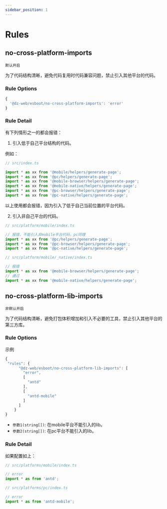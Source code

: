 ```yaml
---
sidebar_position: 1
---
```


# Rules

## no-cross-platform-imports

`默认开启`

为了代码结构清晰，避免代码复用时代码兼容问题，禁止引入其他平台的代码。

### Rule Options

```js
{
  '@dz-web/esboot/no-cross-platform-imports': 'error'
}
```

### Rule Detail

有下列情形之一的都会报错：

1. 引入低于自己平台结构的代码。

例如：

```ts
// src/index.ts

import * as xx from '@mobile/helpers/generate-page';
import * as xx from '@pc/helpers/generate-page';
import * as xx from '@mobile-browser/helpers/generate-page';
import * as xx from '@mobile-native/helpers/generate-page';
import * as xx from '@pc-browser/helpers/generate-page';
import * as xx from '@pc-native/helpers/generate-page';
```

以上使用都会报错，因为引入了低于自己当前位置的平台代码。

2. 引入非自己平台的代码。

```ts
// src/platform/mobile/index.ts

// 报错，不能引入非mobile平台代码，pc同理
import * as xx from '@pc/helpers/generate-page';
import * as xx from '@pc-browser/helpers/generate-page';
import * as xx from '@pc-native/helpers/generate-page';
```

```ts
// src/platform/mobile/_native/index.ts

// 报错
import * as xx from '@mobile-browser/helpers/generate-page';
// 通过
import * as xx from '@mobile-native/helpers/generate-page';
```

## no-cross-platform-lib-imports

`非默认开启`

为了代码结构清晰，避免打包体积增加和引入不必要的工具，禁止引入其他平台的第三方库。

### Rule Options

示例

```ts
{
 "rules": {
      "@dz-web/esboot/no-cross-platform-lib-imports": [
        "error",
        [
          "antd"
        ],
        [
          "antd-mobile"
        ]
      ]
    }
}
```

- `参数1(string[])`: 在mobile平台不能引入的lib。
- `参数2(string[])`: 在pc平台不能引入的lib。

### Rule Detail

如果配置如上：

```ts
// src/platforms/mobile/index.ts

// error
import * as from 'antd';
```

```ts
// src/platforms/pc/index.ts

// error
import * as from 'antd-mobile';
```
